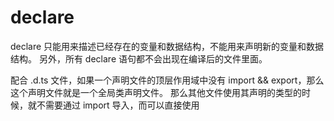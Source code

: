 # declare

declare 只能用来描述已经存在的变量和数据结构，不能用来声明新的变量和数据结构。
另外，所有 declare 语句都不会出现在编译后的文件里面。

配合 .d.ts 文件，如果一个声明文件的顶层作用域中没有 import && export，那么这个声明文件就是一个全局类声明文件。
那么其他文件使用其声明的类型的时候，就不需要通过 import 导入，而可以直接使用

